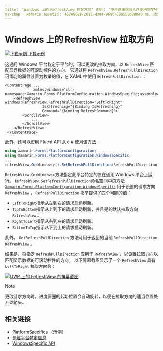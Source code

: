 ```yaml
---
title： "Windows 上的 RefreshView 拉取方向" 说明： "平台详细信息允许使用仅在特定平台上可用的功能，而无需实现自定义呈现器或效果。 本文介绍如何使用特定于 Windows 平台的，使 RefreshView 的拉取方向发生变化。
ms-chap： xamarin assetid： 407A862B-281E-4384-9696-C0655830B84D ms. 技术协会： xamarin 窗体作者： davidbritch： dabritch ms. 日期：09/20/2019 非 loc： [ Xamarin.Forms ， Xamarin.Essentials ]
---
```


# <a name="refreshview-pull-direction-on-windows"></a>Windows 上的 RefreshView 拉取方向

[![下载示例](~/media/shared/download.png) 下载示例](https://docs.microsoft.com/samples/xamarin/xamarin-forms-samples/userinterface-platformspecifics)

这通用 Windows 平台特定于平台的，可以更改的拉取方向，以 `RefreshView` 匹配显示数据的可滚动控件的方向。 它通过将 `RefreshView.RefreshPullDirection` 可绑定的属性设置为枚举的值，在 XAML 中使用 `RefreshPullDirection` ：

```xaml
<ContentPage ...
             xmlns:windows="clr-namespace:Xamarin.Forms.PlatformConfiguration.WindowsSpecific;assembly=Xamarin.Forms.Core">
    <RefreshView windows:RefreshView.RefreshPullDirection="LeftToRight"
                 IsRefreshing="{Binding IsRefreshing}"
                 Command="{Binding RefreshCommand}">
        <ScrollView>
            ...
        </ScrollView>
    </RefreshView>
 </ContentPage>
```

此外，还可以使用 Fluent API 从 c # 使用该方法：

```csharp
using Xamarin.Forms.PlatformConfiguration;
using Xamarin.Forms.PlatformConfiguration.WindowsSpecific;
...
refreshView.On<Windows>().SetRefreshPullDirection(RefreshPullDirection.LeftToRight);
```

`RefreshView.On<Windows>`方法指定此平台特定的仅在通用 Windows 平台上运行。 `RefreshView.SetRefreshPullDirection`命名空间中的方法 [`Xamarin.Forms.PlatformConfiguration.WindowsSpecific`](xref:Xamarin.Forms.PlatformConfiguration.WindowsSpecific) 用于设置的请求方向 `RefreshView` ， `RefreshPullDirection` 枚举提供了四个可能的值：

- `LeftToRight`指示从左到右的请求启动刷新。
- `TopToBottom`指示从上到下的请求启动刷新，并且是的默认拉取方向 `RefreshView` 。
- `RightToLeft`指示从右到左的请求启动刷新。
- `BottomToTop`指示从下到上的请求启动刷新。

此外， `GetRefreshPullDirection` 方法可用于返回的当前 `RefreshPullDirection` `RefreshView` 。

结果是，将指定 `RefreshPullDirection` 应用于 `RefreshView` ，以设置拉取方向以匹配显示数据的可滚动控件的方向。 以下屏幕截图显示了一个 `RefreshView` 具有 `LeftToRight` 拉取方向的：

[![UWP 上的 RefreshView 的屏幕截图](refreshview-pulldirection-images/refreshview-pulldirection.png "RefreshView，按从左到右的拉取方向")](refreshview-pulldirection-images/refreshview-pulldirection-large.png#lightbox "RefreshView，按从左到右的拉取方向")

> [!NOTE]
> 更改请求方向时，进度圆圈的起始位置会自动旋转，以便在拉取方向的适当位置处开始箭头。

## <a name="related-links"></a>相关链接

- [PlatformSpecifics （示例）](https://docs.microsoft.com/samples/xamarin/xamarin-forms-samples/userinterface-platformspecifics)
- [创建平台特定信息](~/xamarin-forms/platform/platform-specifics/index.md#creating-platform-specifics)
- [WindowsSpecific API](xref:Xamarin.Forms.PlatformConfiguration.WindowsSpecific)
